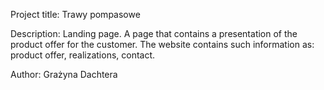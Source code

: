 Project title: Trawy pompasowe

Description: Landing page. A page that contains a presentation of the product offer for the customer. 
The website contains such information as: product offer, realizations, contact.

Author: Grażyna Dachtera
